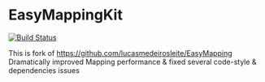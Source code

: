 # EasyMappingKit

[![Build Status](https://travis-ci.org/Yalantis/EasyMappingKit.png?branch=feature/test_feature)](https://travis-ci.org/Yalantis/EasyMappingKit)

This is fork of https://github.com/lucasmedeirosleite/EasyMapping
Dramatically improved Mapping performance & fixed several code-style & dependencies issues
